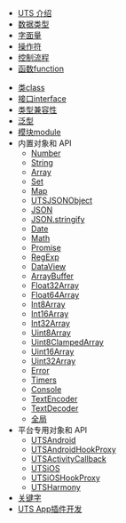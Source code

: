 * [UTS 介绍](README.md)
* [数据类型](data-type.md)
* [字面量](literal.md)
* [操作符](operator.md)
* [控制流程](control.md)
* [函数function](function.md)
<!-- * [类型别名type](type-aliases.md) -->
<!-- * [对象类型object](object.md) -->
* [类class](class.md)
* [接口interface](interface.md)
* [类型兼容性](type-compatibility.md)
* [泛型](generics.md)
* [模块module](module.md)
* 内置对象和 API
  * [Number](buildin-object-api/number.md)
  * [String](buildin-object-api/string.md)
  * [Array](buildin-object-api/array.md)
  * [Set](buildin-object-api/set.md)
  * [Map](buildin-object-api/map.md)
  * [UTSJSONObject](buildin-object-api/utsjsonobject.md)
  * [JSON](buildin-object-api/json.md)
  * [JSON.stringify](buildin-object-api/ijsonstringify.md)
  * [Date](buildin-object-api/date.md)
  * [Math](buildin-object-api/math.md)
  * [Promise](buildin-object-api/promise.md)
  * [RegExp](buildin-object-api/regexp.md)
  * [DataView](buildin-object-api/dataview.md)
  * [ArrayBuffer](buildin-object-api/arraybuffer.md)
  * [Float32Array](buildin-object-api/float32array.md)
  * [Float64Array](buildin-object-api/float64array.md)
  * [Int8Array](buildin-object-api/int8array.md)
  * [Int16Array](buildin-object-api/int16array.md)
  * [Int32Array](buildin-object-api/int32array.md)
  * [Uint8Array](buildin-object-api/uint8array.md)
  * [Uint8ClampedArray](buildin-object-api/uint8clampedarray.md)
  * [Uint16Array](buildin-object-api/uint16array.md)
  * [Uint32Array](buildin-object-api/uint32array.md)
  * [Error](buildin-object-api/error.md)
  * [Timers](buildin-object-api/timers.md)
  * [Console](buildin-object-api/console.md)
  * [TextEncoder](buildin-object-api/textencoder.md)
  * [TextDecoder](buildin-object-api/textdecoder.md)
  * [全局](buildin-object-api/global.md)
* 平台专用对象和 API
  * [UTSAndroid](utsandroid.md)
  * [UTSAndroidHookProxy](utsandroidhookproxy.md)
  * [UTSActivityCallback](utsactivitycallback.md)
  * [UTSiOS](utsios.md)
  * [UTSiOSHookProxy](utsioshookproxy.md)
  * [UTSHarmony](utsharmony.md)
* [关键字](keywords.md)
* [UTS App插件开发](../plugin/uts-plugin.md)
<!-- * [学习资料](learning.md) -->
